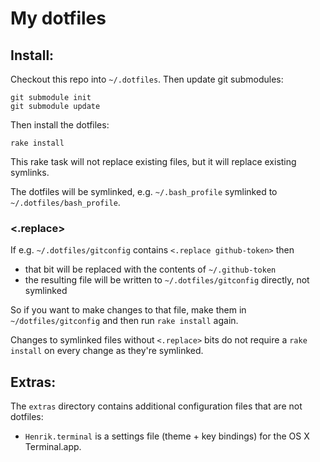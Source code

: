 # My dotfiles

## Install:

Checkout this repo into `~/.dotfiles`. Then update git submodules:

    git submodule init
    git submodule update

Then install the dotfiles:

    rake install
    
This rake task will not replace existing files, but it will replace existing symlinks.

The dotfiles will be symlinked, e.g. `~/.bash_profile` symlinked to `~/.dotfiles/bash_profile`.

### <.replace>

If e.g. `~/.dotfiles/gitconfig` contains `<.replace github-token>` then

 * that bit will be replaced with the contents of `~/.github-token`
 * the resulting file will be written to `~/.dotfiles/gitconfig` directly, not symlinked
 
So if you want to make changes to that file, make them in `~/dotfiles/gitconfig` and then run `rake install` again.

Changes to symlinked files without `<.replace>` bits do not require a `rake install` on every change as they're symlinked.


## Extras:

The `extras` directory contains additional configuration files that are not dotfiles:

 * `Henrik.terminal` is a settings file (theme + key bindings) for the OS X Terminal.app.
